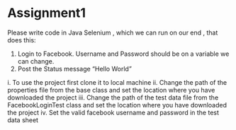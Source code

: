 # **Assignment1**

Please write code in Java Selenium , which we can run on our end , that does this:
1.	Login to Facebook. Username and Password should be on a variable we can change.
2.	Post the Status message “Hello World”

i. To use the project first clone it to local machine 
ii. Change the path of the properties file from the base class and set the location where you have downloaded the project 
iii. Change the path of the test data file from the FacebookLoginTest class and set the location where you have downloaded the project
iv. Set the valid facebook username and password in the test data sheet
